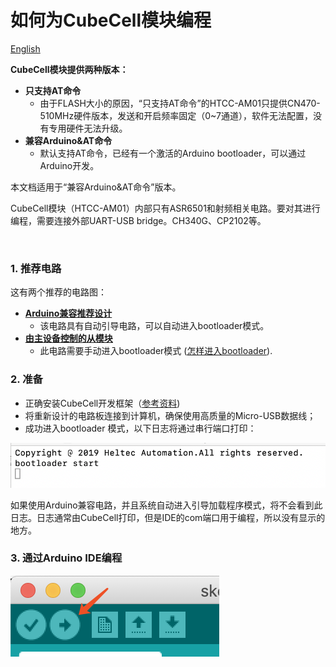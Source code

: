 # 如何为CubeCell模块编程
[English](https://heltec-automation-docs.readthedocs.io/en/latest/cubecell/module/htcc-am01/programming_cubecell.html)

**CubeCell模块提供两种版本：**

- **只支持AT命令**
  - 由于FLASH大小的原因，“只支持AT命令”的HTCC-AM01只提供CN470-510MHz硬件版本，发送和开启频率固定（0~7通道），软件无法配置，没有专用硬件无法升级。
- **兼容Arduino&AT命令**
  - 默认支持AT命令，已经有一个激活的Arduino bootloader，可以通过Arduino开发。

本文档适用于“兼容Arduino&AT命令”版本。

CubeCell模块（HTCC-AM01）内部只有ASR6501和射频相关电路。要对其进行编程，需要连接外部UART-USB bridge。CH340G、CP2102等。

&nbsp;

### 1. 推荐电路

这有两个推荐的电路图：

- **[Arduino兼容推荐设计](http://resource.heltec.cn/download/CubeCell/HTCC-AM01_Module/HTCC-AM01_Reference_Design(Arduino).pdf)**
  - 该电路具有自动引导电路，可以自动进入bootloader模式。
- **[由主设备控制的从模块](http://resource.heltec.cn/download/CubeCell/HTCC-AM01_Module/HTCC-AM01_Reference_Design(AT).pdf)**
  - 此电路需要手动进入bootloader模式 ([怎样进入bootloader](https://heltec-automation.readthedocs.io/zh_CN/latest/cubecell/frequently_asked_questions.html#bootloader)).

### 2. 准备

- 正确安装CubeCell开发框架（[参考资料](https://heltec-automation.readthedocs.io/zh_CN/latest/cubecell/quick_start.html))
- 将重新设计的电路板连接到计算机，确保使用高质量的Micro-USB数据线；
- 成功进入bootloader 模式，以下日志将通过串行端口打印：

![](img/programming_cubecell/01.png)

如果使用Arduino兼容电路，并且系统自动进入引导加载程序模式，将不会看到此日志。日志通常由CubeCell打印，但是IDE的com端口用于编程，所以没有显示的地方。

### 3. 通过Arduino IDE编程

![](img/programming_cubecell/02.png)

